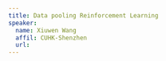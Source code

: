 ```yaml
---
title: Data pooling Reinforcement Learning
speaker:
  name: Xiuwen Wang
  affil: CUHK-Shenzhen
  url: 
--- 
```

